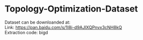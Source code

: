 # Topology-Optimization-Dataset
Dataset can be downloanded at:  
  Link: https://pan.baidu.com/s/1I8i-d9AJlXQPnvx3cNH8kQ  
  Extraction code: bigd
